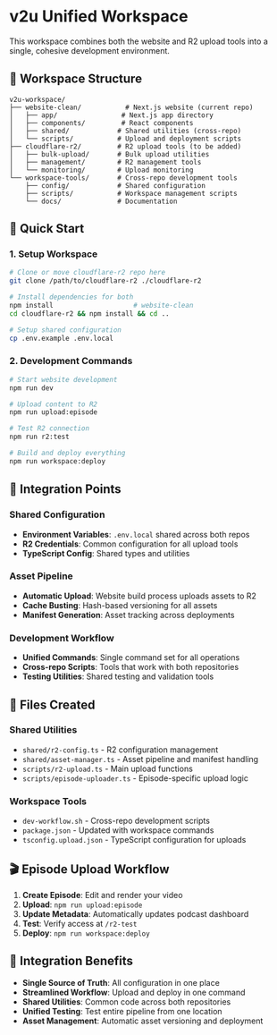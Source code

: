 # v2u Unified Workspace

This workspace combines both the website and R2 upload tools into a single, cohesive development environment.

## 📁 Workspace Structure

```
v2u-workspace/
├── website-clean/           # Next.js website (current repo)
│   ├── app/                # Next.js app directory
│   ├── components/         # React components
│   ├── shared/            # Shared utilities (cross-repo)
│   └── scripts/           # Upload and deployment scripts
├── cloudflare-r2/         # R2 upload tools (to be added)
│   ├── bulk-upload/       # Bulk upload utilities
│   ├── management/        # R2 management tools
│   └── monitoring/        # Upload monitoring
└── workspace-tools/       # Cross-repo development tools
    ├── config/            # Shared configuration
    ├── scripts/           # Workspace management scripts
    └── docs/              # Documentation
```

## 🚀 Quick Start

### 1. Setup Workspace
```bash
# Clone or move cloudflare-r2 repo here
git clone /path/to/cloudflare-r2 ./cloudflare-r2

# Install dependencies for both
npm install                    # website-clean
cd cloudflare-r2 && npm install && cd ..

# Setup shared configuration
cp .env.example .env.local
```

### 2. Development Commands
```bash
# Start website development
npm run dev

# Upload content to R2
npm run upload:episode

# Test R2 connection
npm run r2:test

# Build and deploy everything
npm run workspace:deploy
```

## 🔧 Integration Points

### Shared Configuration
- **Environment Variables**: `.env.local` shared across both repos
- **R2 Credentials**: Common configuration for all upload tools
- **TypeScript Config**: Shared types and utilities

### Asset Pipeline
- **Automatic Upload**: Website build process uploads assets to R2
- **Cache Busting**: Hash-based versioning for all assets
- **Manifest Generation**: Asset tracking across deployments

### Development Workflow
- **Unified Commands**: Single command set for all operations
- **Cross-repo Scripts**: Tools that work with both repositories
- **Testing Utilities**: Shared testing and validation tools

## 📄 Files Created

### Shared Utilities
- `shared/r2-config.ts` - R2 configuration management
- `shared/asset-manager.ts` - Asset pipeline and manifest handling
- `scripts/r2-upload.ts` - Main upload functions
- `scripts/episode-uploader.ts` - Episode-specific upload logic

### Workspace Tools
- `dev-workflow.sh` - Cross-repo development scripts
- `package.json` - Updated with workspace commands
- `tsconfig.upload.json` - TypeScript configuration for uploads

## 🎬 Episode Upload Workflow

1. **Create Episode**: Edit and render your video
2. **Upload**: `npm run upload:episode` 
3. **Update Metadata**: Automatically updates podcast dashboard
4. **Test**: Verify access at `/r2-test`
5. **Deploy**: `npm run workspace:deploy`

## 🔗 Integration Benefits

- **Single Source of Truth**: All configuration in one place
- **Streamlined Workflow**: Upload and deploy in one command
- **Shared Utilities**: Common code across both repositories
- **Unified Testing**: Test entire pipeline from one location
- **Asset Management**: Automatic asset versioning and deployment